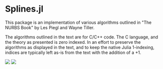 # Splines.jl

This package is an implementation of various algorithms outlined in "The NURBS Book" by Les Piegl and Wayne Tiller.

The algorithms outlined in the text are for C/C++ code. The C language, and the theory as presented is zero indexed. In an effort to preserve the algorithms as displayed in the text, and to keep the native Julia 1-indexing, indices are typically left as-is from the text with the addition of a +1.


[![](https://img.shields.io/badge/docs-stable-blue.svg)](https://juddmehr.github.io/Splines.jl/stable)
[![](https://img.shields.io/badge/docs-latest-blue.svg)](https://juddmehr.github.io/Splines.jl/latest)